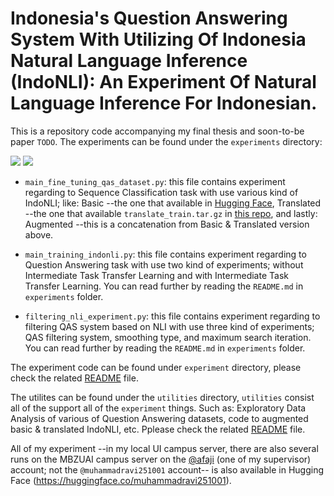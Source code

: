 # Indonesia's Question Answering System With Utilizing Of Indonesia Natural Language Inference (IndoNLI): An Experiment Of Natural Language Inference For Indonesian.

This is a repository code accompanying my final thesis and soon-to-be paper `TODO`. The experiments can be found under the `experiments` directory:

[![](https://tokei.rs/b1/github/XAMPPRocky/tokei)](https://github.com/muhammadravi251001/qas-with-indonli)
[![](https://tokei.rs/b1/github/XAMPPRocky/tokei?category=files)](https://github.com/muhammadravi251001/qas-with-indonli)

- `main_fine_tuning_qas_dataset.py`: this file contains experiment regarding to Sequence Classification task with use various kind of IndoNLI; like: Basic --the one that available in [Hugging Face](https://huggingface.co/datasets/indonli), Translated --the one that available `translate_train.tar.gz` in [this repo](https://github.com/ir-nlp-csui/indonli/tree/main/data), and lastly: Augmented --this is a concatenation from Basic & Translated version above.

- `main_training_indonli.py`: this file contains experiment regarding to Question Answering task with use two kind of experiments; without Intermediate Task Transfer Learning and with Intermediate Task Transfer Learning. You can read further by reading the `README.md` in `experiments` folder.

- `filtering_nli_experiment.py`: this file contains experiment regarding to filtering QAS system based on NLI with use three kind of experiments; QAS filtering system, smoothing type, and maximum search iteration. You can read further by reading the `README.md` in `experiments` folder.

The experiment code can be found under `experiment` directory, please check the related [README](https://github.com/muhammadravi251001/qas-with-indonli/blob/main/experiments/README.md) file.

The utilites can be found under the `utilities` directory, `utilities` consist all of the support all of the `experiment` things. Such as: Exploratory Data Analysis of various of Question Answering datasets, code to augmented basic & translated IndoNLI, etc. Pplease check the related [README](https://github.com/muhammadravi251001/qas-with-indonli/blob/main/utilities/README.md) file.

All of my experiment --in my local UI campus server, there are also several runs on the MBZUAI campus server on the [@afaji](https://huggingface.co/afaji) (one of my supervisor) account; not the `@muhammadravi251001` account-- is also available in Hugging Face (https://huggingface.co/muhammadravi251001).

